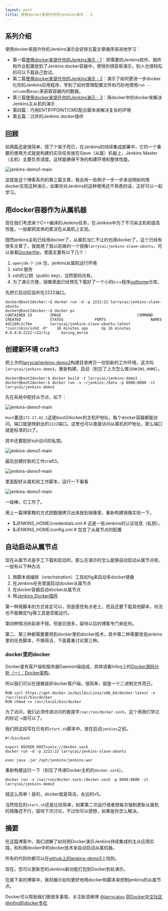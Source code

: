 ```yaml
---
layout: post
title: 使用docker来提升你的Jenkins演示 - 3
---
```

## 系列介绍

使用docker来提升你的Jenkins演示会安排五篇文章循序渐进地学习：

* 第一篇[使用docker来提升你的Jenkins演示 - 1](http://www.larrycaiyu.com/2014/11/04/use-docker-for-your-jenkins-demo-1.html)：把需要的Jenkins软件、插件和作业配置放到了Jenkins docker容器中，使得你很容易演示，别人也很轻松的可以下载自己尝试。
* 第二篇[使用docker来提升你的Jenkins演示 - 2](http://www.larrycaiyu.com/2014/11/16/use-docker-for-your-jenkins-demo-2.html)：演示了如何更进一步docker化你的Jenkins应用程序，学到了如何管理配置文件和巧妙地使用`run --volume`和`exec`来获取容器内的数据。
* 第三篇[使用docker来提升你的Jenkins演示 - 3](http://www.larrycaiyu.com/2014/11/24/use-docker-for-your-jenkins-demo-3.html)：用docker中的docker来解决Jenkins主从机的演示
* 第四篇：巧用ENTRYPOINT/CMD配合脚本来解决复杂的环境
* 第五篇：讨厌的Jenkins docker插件

## 回顾

前两篇还是很简单，搭了个架子而已，在Jenkins的持续集成部署中，它的一个重要的使用方式就是构建的实际任务放在Slave（从属）机器上，Jenkins Master（主机）主要负责调度。这样能确保干净的构建环境和整体性能。

![jenkins-demo1-main](http://larrycaiyu.com/images/jenkins-demo3-1.png)

这就是这个博客系列的第三篇文章，我会用一些例子一步一步来说明如何用docker实现这种演示，如果你对Jenkins的这种使用还不熟悉的话，正好可以一起学习。

## 用docker容器作为从属机器

现在我们考虑来个C++编译的Jenkins任务，在Jenkins中为了不污染主机和提高性能，一般都把具体的累活在从属机上实现。

既然jenkins主机已经用docker了，从属机当仁不让的也用docker了，这个已经有很多文章了，我就用了我以前做的一个镜像`larrycai/jenkins-slave-ubuntu`，可以查看[Dockerfile](https://github.com/larrycai/jenkins-docker-demo1/blob/master/jenkins-slave-ubuntu/Dockerfile)，里面主要有以下几个：

1. `openjdk-7-jdk` 包，jenkins从属机运行环境
2. sshd 服务
3. ssh的公钥（public key)，当然密码也有。
4. 为了演示方便，镜像里面已经预先下载好了一个小的c++程序[outhome](https://github.com/larrycai/out2html/archive/master.zip)仓库。

先把它启动后监听在2222端口。

	docker@boot2docker:~$ docker run -d -p 2222:22 larrycai/jenkins-slave-ubuntu 
	docker@boot2docker:~$ docker ps
	CONTAINER ID        IMAGE                                  COMMAND                CREATED             STATUS              PORTS                    NAMES
	4d1189c2c7be        larrycai/jenkins-slave-ubuntu:latest   "/usr/sbin/sshd -D"    16 minutes ago      Up 16 minutes       0.0.0.0:2222->22/tcp     boring_morse

## 创建新环境 craft3 ##
 
把上次的[larrycai/jenkins-demo2](https://github.com/larrycai/docker-images/tree/master/jenkins-demo2)构建目录拷贝一份到新的工作环境，这次叫`larrycai/jenkins-demo3`，重新构建，启动（别忘了上次怎么做`JENKINS_HOME`）。

	docker@boot2docker:$ docker build -t larrycai/jenkins-demo3 .
	docker@boot2docker:$ docker run -v ~/jenkins:/data -p 8080:8080 -it larrycai/jenkins-demo3

先在系统中配好从节点，如下：

![jenkins-demo1-main](http://larrycaiyu.com/images/jenkins-demo3-2.png)

`Host`要选`172.17.42.1`这是boot2docker的主机IP地址，每个docker容器都能访问，端口就是映射出的`2222`端口。这里也可以直接访问从属机的IP地址，那么端口就是标准的`22`了。

其中还要配好ssh访问的私钥。

![jenkins-demo1-main](http://larrycaiyu.com/images/jenkins-demo3-3.png)

最后创建好新的工作craft3。

![jenkins-demo1-main](http://larrycaiyu.com/images/jenkins-demo3-4.png)

里面配好从属机和工作脚本，运行一下看看

![jenkins-demo1-main](http://larrycaiyu.com/images/jenkins-demo3-5.png)

一级棒，它工作了。

用上一篇博客教的方式把数据拷贝出来放到镜像里，重新构建镜像实验一下。

* $JENKINS_HOME/credentials.xml # 这是一些Jenkins的认证信息（私钥）。
* $JENKINS_HOME/config.xml      # 包含了从属节点的配置

## 自动启动从属节点 ##

现在从属节点是手工下载和启动的，那么在演示时怎么能够自动启动从属节点呢，一般有以下种办法

1. 用脚本或编排（orechstration）工具如fig来启动多docker镜像
2. 在Jenkins任务里面启动docker从属节点
3. 在docker容器启动docker从属节点
4. 用[Jenkins Docker插件](https://wiki.jenkins-ci.org/display/JENKINS/Docker+Plugin)

第一种用脚本的方式肯定可以，但是感觉有点老土，而且还要下载其他脚本，何况也不能确定fig等工具是否能运行。

第四种情况听起来不错，但是坑很多，留待以后的博客专门来批判。

第二、第三种都需要要用到docker里的docker技术，其中第二种需要改变jenkins里的任务脚本，不够简洁，下面着重讨论第三种。

### docker里的docker

Docker是有客户端和服务器Daemon端组成，具体请看Infoq上的[Docker源码分析（一）：Docker架构](http://www.infoq.com/cn/articles/docker-source-code-analysis-part1)。

所以我们可以在镜像装好docker客户端，很简单，就是一个二进制文件而已。

	RUN curl https://get.docker.io/builds/Linux/x86_64/docker-latest -o /usr/local/bin/docker
	RUN chmod +x /usr/local/bin/docker

为了访问，我们必须传递访问的套接字`/var/run/docker.sock`，这个用我们学过的标记`-v`就可以了。

我们把这段写在已有的`start.sh`脚本中，放在启动`jenkins`之前。

	#!/bin/bash
	
	export DOCKER_HOST=unix://docker.sock
	docker run -d -p 2222:22 larrycai/jenkins-slave-ubuntu
	
	exec java -jar /opt/jenkins/jenkins.war

重新构建运行一下（别忘了传递Docker主机的`docker.sock`）。

	docker run -v /var/run/docker.sock:/docker.sock -p 8080:8080 -it larrycai/jenkins-demo3

就这么简单！是的，docker就是简洁，永远的v5。

当然现在的`start.sh`还是比较简单，如果第二次运行或者想每次强制更新从属机的镜像还不行，留待下次讨论，不过你可以想想，如果是你怎么解决。

## 摘要

在这篇博客中，我们讲解了如何用Docker演示Jenkins持续集成的主从应用实践，和利用docker中的docker技术来自动启动从属机器。

所有的代码你都可以在[github上的jenkins-demo3](https://github.com/larrycai/docker-images/tree/master/jenkins-demo3)上找到。

现在，您可以更新您的Jenkins新功能打包到Docker到处演示。

在接下来的博客中，我将展示如何更好地用docker和脚本来控制jenkins的从属节点。

Docker可以帮助我们做很多事情，关注新浪微博 [@larrycaiyu](http://weibo.com/larrycaiyu) [@Docker中文社区](http://weibo.com/dockboard) [@infoq的docker专栏](http://www.infoq.com/cn/dockers)
